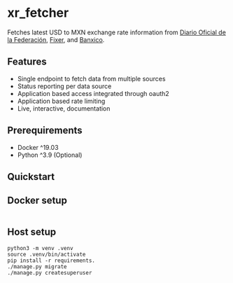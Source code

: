 # xr_fetcher

Fetches latest USD to MXN exchange rate information from [Diario Oficial de la Federación](https://www.banxico.org.mx/tipcamb/tipCamMIAction.do), [Fixer](https://fixer.io/), and [Banxico](https://www.banxico.org.mx/SieAPIRest/service/v1/doc/consultaDatosSerieOp).

## Features
- Single endpoint to fetch data from multiple sources
- Status reporting per data source
- Application based access integrated through oauth2
- Application based rate limiting
- Live, interactive, documentation

## Prerequirements
- Docker ^19.03
- Python ^3.9 (Optional)

## Quickstart

## Docker setup
```
```

## Host setup
```
python3 -m venv .venv
source .venv/bin/activate
pip install -r requirements.
./manage.py migrate
./manage.py createsuperuser
```
